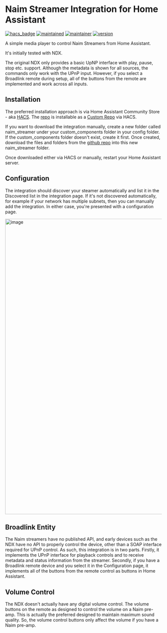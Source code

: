 # Naim Streamer Integration for Home Assistant

[![hacs_badge](https://img.shields.io/badge/HACS-Custom-41BDF5.svg)](https://github.com/hacs/integration)
[![maintained](https://img.shields.io/maintenance/yes/2025.svg)](#)
[![maintainer](https://img.shields.io/badge/maintainer-%20%40petes--UK-blue.svg)](#)
[![version](https://img.shields.io/github/v/release/peteS-UK/naim_streamer)](#)

A simple media player to control Naim Streamers from Home Assistant.

It's initially tested with NDX.

The original NDX only provides a basic UpNP interface with play, pause, stop etc. support. Although the metadata is shown for all sources, the commands only work with the UPnP input. However, if you select a Broadlink remote during setup, all of the buttons from the remote are implemented and work across all inputs.

## Installation

The preferred installation approach is via Home Assistant Community Store - aka [HACS](https://hacs.xyz/). The [repo](https://github.com/peteS-UK/naim_streamer) is installable as a [Custom Repo](https://hacs.xyz/docs/faq/custom_repositories) via HACS.

If you want to download the integration manually, create a new folder called naim_streamer under your custom_components folder in your config folder. If the custom_components folder doesn't exist, create it first. Once created, download the files and folders from the [github repo](https://github.com/peteS-UK/naim_streamer/tree/main/custom_components/naim_streamer) into this new naim_streamer folder.

Once downloaded either via HACS or manually, restart your Home Assistant server.

## Configuration

The integration should discover your steamer automatically and list it in the Discovered list in the integration page. If it's not discovered automatically, for example if your network has multiple subnets, then you can manually add the integration. In either case, you're presented with a configuration page.

<img width="515" height="947" alt="image" src="https://github.com/user-attachments/assets/5a247b35-57ab-496a-b2a7-02bef2d67c6d" />

## Broadlink Entity

The Naim streamers have no published API, and early devices such as the NDX have no API to properly control the device, other than a SOAP interface required for UPnP control.  As such, this integration is in two parts.  Firstly, it implements the UPnP interface for playback controls and to receive metadata and status information from the streamer.  Secondly, if you have a Broadlink remote device and you select it in the Configuration page, it implements all of the buttons from the remote control as buttons in Home Assistant.

## Volume Control

The NDX doesn't actually have any digital volume control.  The volume buttons on the remote as designed to control the volume on a Naim pre-amp.  This is actually the preferred designed to maintain maximum sound quality.  So, the volume control buttons only affect the volume if you have a Naim pre-amp.


